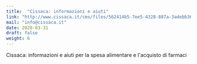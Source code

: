 ```yaml
---
title:  "Cissaca: informazioni e aiuti"
link: "http://www.cissaca.it/cms/files/562414b5-7ee5-4328-887a-3adebb3658a1"
mail: "info@cissaca.it"
date: 2020-03-31
draft: false
weight: 6
---
```


Cissaca: informazioni e aiuti per la spesa alimentare e l'acquisto di farmaci
